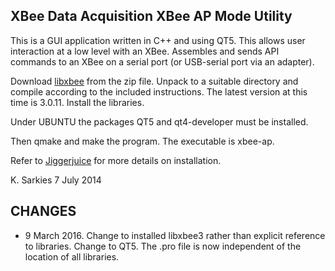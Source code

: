 XBee Data Acquisition XBee AP Mode Utility
------------------------------------------

This is a GUI application written in C++ and using QT5. This allows user
interaction at a low level with an XBee. Assembles and sends API commands to an
XBee on a serial port (or USB-serial port via an adapter).

Download [libxbee](https://github.com/attie/libxbee3/archive/master.zip) from the zip file. Unpack to a suitable directory and
compile according to the included instructions. The latest version at this time
is 3.0.11. Install the libraries.

Under UBUNTU the packages QT5 and qt4-developer must be installed.

Then qmake and make the program. The executable is xbee-ap.

Refer to [Jiggerjuice](http://www.jiggerjuice.info/electronics/projects/XBee-network/xbee-data-acquisition.html) for more details on installation.

K. Sarkies
7 July 2014

CHANGES
-------
* 9 March 2016. Change to installed libxbee3 rather than explicit reference
to libraries. Change to QT5. The .pro file is now independent of the location of
all libraries.

